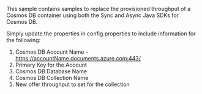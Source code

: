 This sample contains samples to replace the provisioned throughput of a Cosmos DB container using both the Sync and Async Java SDKs for Cosmos DB.

Simply update the properties in config.properties to include information for the following:
1. Cosmos DB Account Name - https://accountName.documents.azure.com:443/
2. Primary Key for the Account
3. Cosmos DB Database Name
4. Cosmos DB Collection Name
5. New offer throughput to set for the collection